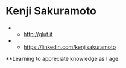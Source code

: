 # Kenji Sakuramoto
* * http://glut.it

* * https://linkedin.com/kenjisakuramoto

**Learning to appreciate knowledge as I age.
